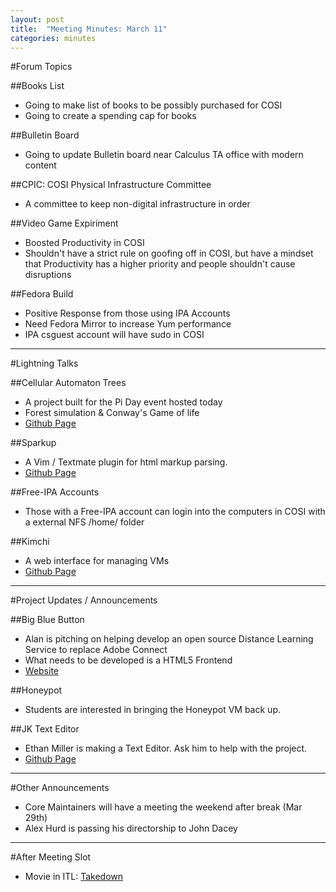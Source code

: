 ```yaml
---
layout: post
title:  "Meeting Minutes: March 11"
categories: minutes
---
```


#Forum Topics

##Books List
- Going to make list of books to be possibly purchased for COSI
- Going to create a spending cap for books

##Bulletin Board
- Going to update Bulletin board near Calculus TA office with modern content

##CPIC: COSI Physical Infrastructure Committee
- A committee to keep non-digital infrastructure in order

##Video Game Expiriment
- Boosted Productivity in COSI
- Shouldn't have a strict rule on goofing off in COSI, but have a mindset that Productivity has a higher priority and people shouldn't cause disruptions

##Fedora Build
- Positive Response from those using IPA Accounts
- Need Fedora Mirror to increase Yum performance
- IPA csguest account will have sudo in COSI

---

#Lightning Talks

##Cellular Automaton Trees
- A project built for the Pi Day event hosted today
- Forest simulation & Conway's Game of life
- [Github Page](https://github.com/cmr/piday-automata)

##Sparkup
- A Vim / Textmate plugin for html markup parsing. 
- [Github Page](https://github.com/rstacruz/sparkup)

##Free-IPA Accounts
- Those with a Free-IPA account can login into the computers in COSI with a external NFS /home/ folder

##Kimchi
- A web interface for managing VMs
- [Github Page](https://github.com/kimchi-project/kimchi)

---

#Project Updates / Announcements

##Big Blue Button
- Alan is pitching on helping develop an open source Distance Learning Service to replace Adobe Connect
- What needs to be developed is a HTML5 Frontend
- [Website](http://bigbluebutton.org/)

##Honeypot
- Students are interested in bringing the Honeypot VM back up.

##JK Text Editor
- Ethan Miller is making a Text Editor. Ask him to help with the project.
- [Github Page](https://github.com/millere/jk)

---

#Other Announcements
- Core Maintainers will have a meeting the weekend after break (Mar 29th)
- Alex Hurd is passing his directorship to John Dacey

---

#After Meeting Slot
- Movie in ITL: [Takedown](http://www.imdb.com/title/tt0159784/)
